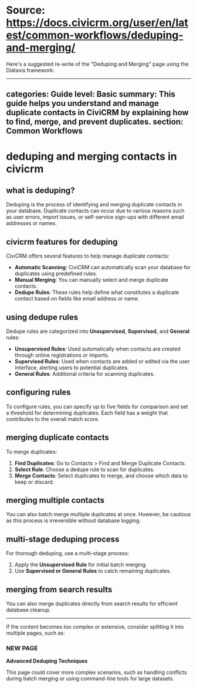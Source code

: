 # Source: https://docs.civicrm.org/user/en/latest/common-workflows/deduping-and-merging/

Here's a suggested re-write of the "Deduping and Merging" page using the Diátaxis framework:

---
categories: Guide
level: Basic
summary: This guide helps you understand and manage duplicate contacts in CiviCRM by explaining how to find, merge, and prevent duplicates.
section: Common Workflows
---

# deduping and merging contacts in civicrm

## what is deduping?
Deduping is the process of identifying and merging duplicate contacts in your database. Duplicate contacts can occur due to various reasons such as user errors, import issues, or self-service sign-ups with different email addresses or names.

## civicrm features for deduping
CiviCRM offers several features to help manage duplicate contacts:

- **Automatic Scanning**: CiviCRM can automatically scan your database for duplicates using predefined rules.
- **Manual Merging**: You can manually select and merge duplicate contacts.
- **Dedupe Rules**: These rules help define what constitutes a duplicate contact based on fields like email address or name.

## using dedupe rules
Dedupe rules are categorized into **Unsupervised**, **Supervised**, and **General** rules:

- **Unsupervised Rules**: Used automatically when contacts are created through online registrations or imports.
- **Supervised Rules**: Used when contacts are added or edited via the user interface, alerting users to potential duplicates.
- **General Rules**: Additional criteria for scanning duplicates.

## configuring rules
To configure rules, you can specify up to five fields for comparison and set a threshold for determining duplicates. Each field has a weight that contributes to the overall match score.

## merging duplicate contacts
To merge duplicates:

1. **Find Duplicates**: Go to Contacts > Find and Merge Duplicate Contacts.
2. **Select Rule**: Choose a dedupe rule to scan for duplicates.
3. **Merge Contacts**: Select duplicates to merge, and choose which data to keep or discard.

## merging multiple contacts
You can also batch merge multiple duplicates at once. However, be cautious as this process is irreversible without database logging.

## multi-stage deduping process
For thorough deduping, use a multi-stage process:

1. Apply the **Unsupervised Rule** for initial batch merging.
2. Use **Supervised or General Rules** to catch remaining duplicates.

## merging from search results
You can also merge duplicates directly from search results for efficient database cleanup.

---

If the content becomes too complex or extensive, consider splitting it into multiple pages, such as:

### NEW PAGE ###
**Advanced Deduping Techniques**

This page could cover more complex scenarios, such as handling conflicts during batch merging or using command-line tools for large datasets.